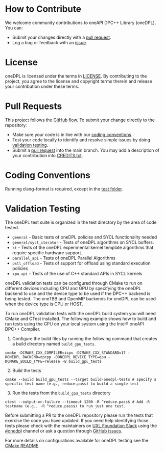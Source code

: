 # How to Contribute

We welcome community contributions to oneAPI DPC++ Library (oneDPL). You can:

- Submit your changes directly with a [pull request](https://github.com/oneapi-src/oneDPL/pulls).
- Log a bug or feedback with an [issue](https://github.com/oneapi-src/oneDPL/issues).

# License

oneDPL is licensed under the terms in [LICENSE](https://github.com/oneapi-src/oneDPL/blob/release_oneDPL/licensing/LICENSE.txt).
By contributing to the project, you agree to the license and copyright terms therein and
release your contribution under these terms.

# Pull Requests

This project follows the
[GitHub flow](https://guides.github.com/introduction/flow/index.html). To submit
your change directly to the repository:

- Make sure your code is in line with our
  [coding conventions](#coding-conventions).
- Test your code locally to identify and resolve simple issues by doing
  [validation testing](#validation-testing).
- Submit a
  [pull request](https://docs.github.com/en/free-pro-team@latest/github/collaborating-with-issues-and-pull-requests/creating-a-pull-request) into the
  main branch. You may add a description of your contribution into [CREDITS.txt](https://github.com/oneapi-src/oneDPL/blob/main/CREDITS.txt).

# Coding Conventions

Running clang-format is required, except in the [test folder](https://github.com/oneapi-src/oneDPL/tree/main/test).

# Validation Testing

The oneDPL test suite is organized in the test directory by the area of code tested.
* `general` - Basic tests of oneDPL policies and SYCL functionality needed
* `general/sycl_iterator` - Tests of oneDPL algorithms on SYCL buffers.
* `kt` - Tests of the oneDPL experimental kernel template algorithms that require specific hardware support.
* `parallel_api` - Tests of oneDPL Parallel Algorithms
* `pstl_offload` - Tests of support for offload using standard execution policies
* `xpu_api` - Tests of the use of C++ standard APIs in SYCL kernels

oneDPL validation tests can be configured through CMake to run on different devices including CPU and GPU by specifying the oneDPL backend to use and
the device type to be used if the DPC++ backend is being tested. The oneTBB and OpenMP backends for oneDPL can be used when the device type is CPU or HOST.

To run oneDPL validation tests with the oneDPL build system you will need CMake and CTest installed. The following example shows how to build and run tests
using the GPU on your local system using the Intel® oneAPI DPC++ Compiler.

1. Configure the build files by running the following command that creates a build directory named `build_gpu_tests`.
```
cmake -DCMAKE_CXX_COMPILER=icpx -DCMAKE_CXX_STANDARD=17 -DONEDPL_BACKEND=dpcpp -DONEDPL_DEVICE_TYPE=gpu -DCMAKE_BUILD_TYPE=release -B build_gpu_tests
```

2. Build the tests
```
cmake --build build_gpu_tests --target build-onedpl-tests # specify a specific test name (e.g., reduce.pass) to build a single test
```

3. Run the tests from the `build_gpu_tests` directory
```
ctest --output-on-failure --timeout 1200 -R ^reduce.pass$ # Add -R testname (e.g., -R ^reduce.pass$) to run just one test.
```

Before submitting a PR to the oneDPL repository please run the tests that exercise the code you have updated. If you need help identifying those tests please
check with the maintainers on [UXL Foundation Slack](https://slack-invite.uxlfoundation.org/) using the [#onedpl](https://uxlfoundation.slack.com/channels/onedpl) channel
or ask a question through [GitHub issues](https://github.com/oneapi-src/oneDPL/issues).

For more details on configurations available for oneDPL testing see the [CMake README](https://github.com/oneapi-src/oneDPL/blob/main/cmake/README.md).
